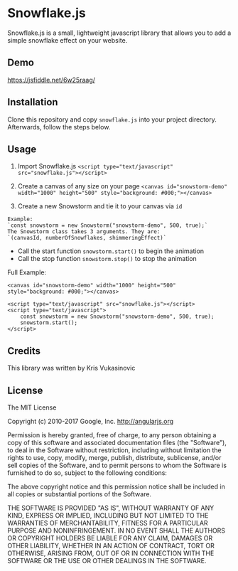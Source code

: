 # Snowflake.js

Snowflake.js is a small, lightweight javascript library that allows you to add a simple snowflake effect on your website.

## Demo

https://jsfiddle.net/6w25raag/

## Installation

Clone this repository and copy `snowflake.js` into your project directory. Afterwards, follow the steps below.

## Usage

1. Import Snowflake.js `<script type="text/javascript" src="snowflake.js"></script>`
2. Create a canvas of any size on your page
`<canvas id="snowstorm-demo" width="1000" height="500" style="background: #000;"></canvas>`

3. Create a new Snowstorm and tie it to your canvas via `id`
```
Example:
`const snowstorm = new Snowstorm("snowstorm-demo", 500, true);`
The Snowstorm class takes 3 arguments. They are: 
`(canvasId, numberOfSnowflakes, shimmeringEffect)`
```
- Call the start function `snowstorm.start()` to begin the animation
- Call the stop function `snowstorm.stop()` to stop the animation

Full Example:
```
<canvas id="snowstorm-demo" width="1000" height="500" style="background: #000;"></canvas>

<script type="text/javascript" src="snowflake.js"></script>
<script type="text/javascript">
	const snowstorm = new Snowstorm("snowstorm-demo", 500, true);
	snowstorm.start();
</script>
```

## Credits

This library was written by Kris Vukasinovic

## License

The MIT License

Copyright (c) 2010-2017 Google, Inc. http://angularjs.org

Permission is hereby granted, free of charge, to any person obtaining a copy
of this software and associated documentation files (the "Software"), to deal
in the Software without restriction, including without limitation the rights
to use, copy, modify, merge, publish, distribute, sublicense, and/or sell
copies of the Software, and to permit persons to whom the Software is
furnished to do so, subject to the following conditions:

The above copyright notice and this permission notice shall be included in
all copies or substantial portions of the Software.

THE SOFTWARE IS PROVIDED "AS IS", WITHOUT WARRANTY OF ANY KIND, EXPRESS OR
IMPLIED, INCLUDING BUT NOT LIMITED TO THE WARRANTIES OF MERCHANTABILITY,
FITNESS FOR A PARTICULAR PURPOSE AND NONINFRINGEMENT. IN NO EVENT SHALL THE
AUTHORS OR COPYRIGHT HOLDERS BE LIABLE FOR ANY CLAIM, DAMAGES OR OTHER
LIABILITY, WHETHER IN AN ACTION OF CONTRACT, TORT OR OTHERWISE, ARISING FROM,
OUT OF OR IN CONNECTION WITH THE SOFTWARE OR THE USE OR OTHER DEALINGS IN
THE SOFTWARE.
